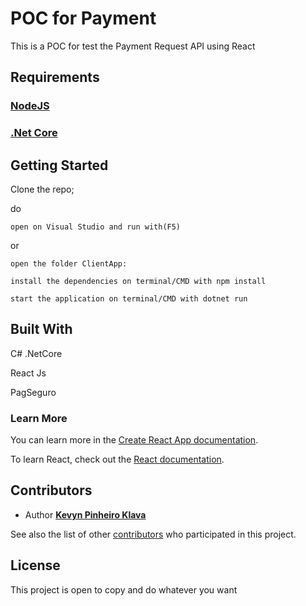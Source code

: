 # POC for Payment

This is a POC for test the Payment Request API using React

## Requirements

### [NodeJS](https://nodejs.org/en/)
### [.Net Core](https://dotnet.microsoft.com/download)

## Getting Started

Clone the repo;

do

    open on Visual Studio and run with(F5)

or 

    open the folder ClientApp:

    install the dependencies on terminal/CMD with npm install

    start the application on terminal/CMD with dotnet run


## Built With

C# .NetCore

React Js

PagSeguro

### Learn More

You can learn more in the [Create React App documentation](https://facebook.github.io/create-react-app/docs/getting-started).

To learn React, check out the [React documentation](https://reactjs.org/).

## Contributors

* Author [**Kevyn Pinheiro Klava**](https://github.com/kevynsax)

See also the list of other [contributors](https://github.com/kevynsax/pocPagSeguro/contributors) who participated in this project.

## License

This project is open to copy and do whatever you want